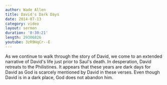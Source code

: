 ```yaml
---
author: Wade Allen
title: David's Dark Days
date: 2014-07-13
category: video
layout: sermon
duration: '0:30:21'
length: 29306826
youtube: 3zR9HqCr--E
---
```


As we continue to walk through the story of David, we come to an extended narrative of David's life just prior to Saul's death. In desperation, David retreats to the Philistines. It appears that these years are dark days for David as God is scarcely mentioned by David in these verses. Even though David is in a dark place, God does not abandon him.
